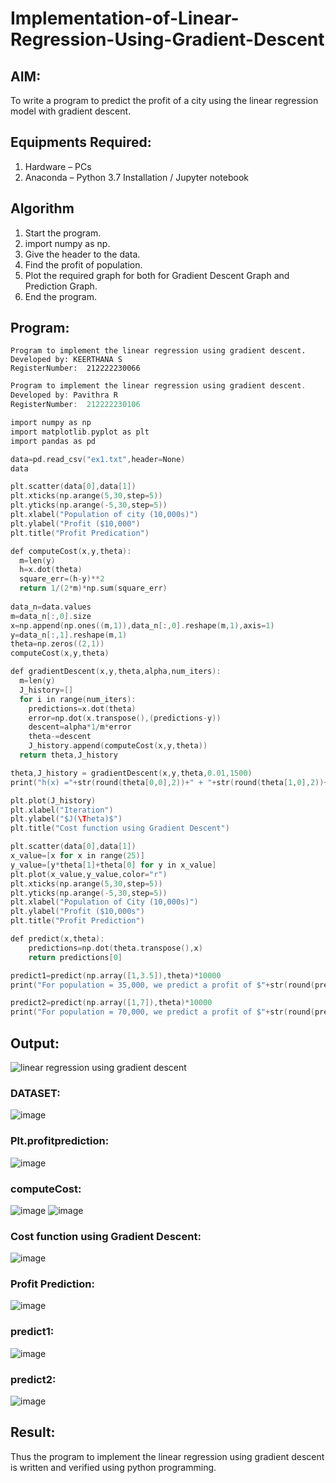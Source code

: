 # Implementation-of-Linear-Regression-Using-Gradient-Descent

## AIM:
To write a program to predict the profit of a city using the linear regression model with gradient descent.

## Equipments Required:
1. Hardware – PCs
2. Anaconda – Python 3.7 Installation / Jupyter notebook

## Algorithm
1. Start the program.
2. import numpy as np.
3. Give the header to the data.
4. Find the profit of population.
5. Plot the required graph for both for Gradient Descent Graph and Prediction Graph.
6. End the program.

## Program:
```
Program to implement the linear regression using gradient descent.
Developed by: KEERTHANA S
RegisterNumber:  212222230066
```
```c
Program to implement the linear regression using gradient descent.
Developed by: Pavithra R
RegisterNumber:  212222230106

import numpy as np
import matplotlib.pyplot as plt
import pandas as pd

data=pd.read_csv("ex1.txt",header=None)
data

plt.scatter(data[0],data[1])
plt.xticks(np.arange(5,30,step=5))
plt.yticks(np.arange(-5,30,step=5))
plt.xlabel("Population of city (10,000s)")
plt.ylabel("Profit ($10,000")
plt.title("Profit Predication")

def computeCost(x,y,theta):
  m=len(y)
  h=x.dot(theta)
  square_err=(h-y)**2
  return 1/(2*m)*np.sum(square_err)
  
data_n=data.values
m=data_n[:,0].size
x=np.append(np.ones((m,1)),data_n[:,0].reshape(m,1),axis=1)
y=data_n[:,1].reshape(m,1)
theta=np.zeros((2,1))
computeCost(x,y,theta)

def gradientDescent(x,y,theta,alpha,num_iters):
  m=len(y)
  J_history=[]
  for i in range(num_iters):
    predictions=x.dot(theta)
    error=np.dot(x.transpose(),(predictions-y))
    descent=alpha*1/m*error
    theta-=descent
    J_history.append(computeCost(x,y,theta))
  return theta,J_history

theta,J_history = gradientDescent(x,y,theta,0.01,1500)
print("h(x) ="+str(round(theta[0,0],2))+" + "+str(round(theta[1,0],2))+"x1")

plt.plot(J_history)
plt.xlabel("Iteration")
plt.ylabel("$J(\Theta)$")
plt.title("Cost function using Gradient Descent")

plt.scatter(data[0],data[1])
x_value=[x for x in range(25)]
y_value=[y*theta[1]+theta[0] for y in x_value]
plt.plot(x_value,y_value,color="r")
plt.xticks(np.arange(5,30,step=5))
plt.yticks(np.arange(-5,30,step=5))
plt.xlabel("Population of City (10,000s)")
plt.ylabel("Profit ($10,000s")
plt.title("Profit Prediction")

def predict(x,theta):
    predictions=np.dot(theta.transpose(),x)
    return predictions[0]

predict1=predict(np.array([1,3.5]),theta)*10000
print("For population = 35,000, we predict a profit of $"+str(round(predict1,0)))

predict2=predict(np.array([1,7]),theta)*10000
print("For population = 70,000, we predict a profit of $"+str(round(predict2,0)))
```

## Output:
![linear regression using gradient descent](sam.png)
### DATASET:
![image](https://github.com/Keerthanasampathkumar/Implementation-of-Linear-Regression-Using-Gradient-Descent/assets/119477890/3286a82f-ed78-4311-ae84-821c264a4aab)
### Plt.profitprediction:
![image](https://github.com/Keerthanasampathkumar/Implementation-of-Linear-Regression-Using-Gradient-Descent/assets/119477890/db84d110-47ab-4680-b8b7-8d1bde30a319)
### computeCost:
![image](https://github.com/Keerthanasampathkumar/Implementation-of-Linear-Regression-Using-Gradient-Descent/assets/119477890/92b7bc5e-d055-4b2d-b90d-2005ab7dd502)
![image](https://github.com/Keerthanasampathkumar/Implementation-of-Linear-Regression-Using-Gradient-Descent/assets/119477890/a735ffae-8dbe-42ef-b8a3-2e3509f0a142)
### Cost function using Gradient Descent:
![image](https://github.com/Keerthanasampathkumar/Implementation-of-Linear-Regression-Using-Gradient-Descent/assets/119477890/7ecb200a-856e-4b6d-90e8-005372f7bc46)
### Profit Prediction:
![image](https://github.com/Keerthanasampathkumar/Implementation-of-Linear-Regression-Using-Gradient-Descent/assets/119477890/d9cb185c-9950-40f4-a2fb-807af1e42020)
### predict1:
![image](https://github.com/Keerthanasampathkumar/Implementation-of-Linear-Regression-Using-Gradient-Descent/assets/119477890/cf41caed-d6c2-4220-ba14-a0e71b26a995)
### predict2:
![image](https://github.com/Keerthanasampathkumar/Implementation-of-Linear-Regression-Using-Gradient-Descent/assets/119477890/91c4f9b8-1248-4e87-b5b8-23a442d3cea5)


## Result:
Thus the program to implement the linear regression using gradient descent is written and verified using python programming.
